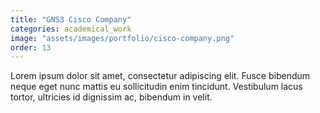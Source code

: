 ```yaml
---
title: "GNS3 Cisco Company"
categories: academical_work
image: "assets/images/portfolio/cisco-company.png"
order: 13
---
```


Lorem ipsum dolor sit amet, consectetur adipiscing elit. Fusce bibendum neque eget nunc mattis eu sollicitudin enim tincidunt. Vestibulum lacus tortor, ultricies id dignissim ac, bibendum in velit.